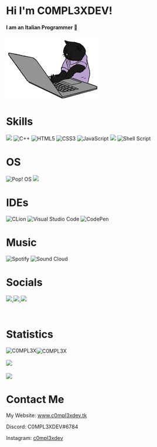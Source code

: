  # Hi I'm C0MPL3XDEV!
 
 <h4>I am an Italian Programmer 🍕</h4>
 <img src="https://github.com/BhavyaCodes/BhavyaCodes/blob/master/.github/cat.gif" width="250">
 
 # Skills
<img src="https://camo.githubusercontent.com/46c6d668b46a6caa94156798562283141909073b461b344ed224e3c779ce3cad/68747470733a2f2f696d672e736869656c64732e696f2f62616467652f507974686f6e2d6439643631613f7374796c653d666f722d7468652d6261646765266c6f676f3d707974686f6e266c6f676f436f6c6f723d626c61636b"/> ![C++](https://img.shields.io/badge/c++-%2300599C.svg?style=for-the-badge&logo=c%2B%2B&logoColor=white) ![HTML5](https://img.shields.io/badge/html5-%23E34F26.svg?style=for-the-badge&logo=html5&logoColor=white) ![CSS3](https://img.shields.io/badge/css3-%231572B6.svg?style=for-the-badge&logo=css3&logoColor=white) <img alt="JavaScript" src="https://img.shields.io/badge/javascript-%23323330.svg?style=for-the-badge&logo=javascript&logoColor=%23F7DF1E"/> <img src="https://img.shields.io/badge/Discord.py-5165F6?style=for-the-badge&logo=discord&logoColor=white"/>  <img alt="Shell Script" src="https://img.shields.io/badge/shell_script-%23121011.svg?style=for-the-badge&logo=gnu-bash&logoColor=white"/>

# OS
![Pop! OS](https://img.shields.io/badge/Pop!_OS-48B9C7?style=for-the-badge&logo=Pop!_OS&logoColor=white) <img src="https://img.shields.io/badge/Android-3DDC84?style=for-the-badge&logo=android&logoColor=white"/>

# IDEs
![CLion](https://img.shields.io/badge/CLion-black?style=for-the-badge&logo=clion&logoColor=white) ![Visual Studio Code](https://img.shields.io/badge/Visual%20Studio%20Code-0078d7.svg?style=for-the-badge&logo=visual-studio-code&logoColor=white) ![CodePen](https://img.shields.io/badge/CodePen-white?style=for-the-badge&logo=codepen&logoColor=black) 

# Music
![Spotify](https://img.shields.io/badge/Spotify-1ED760?style=for-the-badge&logo=spotify&logoColor=white) ![Sound Cloud](https://img.shields.io/badge/sound%20cloud-FF5500?style=for-the-badge&logo=soundcloud&logoColor=white)

# Socials
</a>
<a href="https://www.instagram.com/c0mpl3xdev/">
    <img src="https://img.shields.io/badge/Instagram-E44674?style=for-the-badge&logo=Instagram&logoColor=white"/>
</a>
</a>
<a href="https://discord.gg/Vy8C724XWV">
    <img src="https://img.shields.io/badge/Discord-7289DA?style=for-the-badge&logo=discord&logoColor=white"/>
</a> 
<a href="https://c0mpl3xdev.tk">
    <img src="https://img.shields.io/badge/Website-081907?style=for-the-badge&logo=Firebase&logoColor=white"/>
</a>

<br><h1>Statistics</h1>
<img align="left" src="https://github-readme-stats.vercel.app/api/top-langs/?username=C0MPL3XDEV&theme=algolia" alt="C0MPL3X" /> <img align="center" src="https://github-readme-stats.vercel.app/api?username=C0MPL3XDEV&theme=algolia" alt="C0MPL3X" />

</a>
<a href="https://github.com/C0MPL3XDEV/E4GL30S1NT">
 <img align="center" src="https://github-readme-stats.vercel.app/api/pin/?username=C0MPL3XDEV&repo=E4GL30S1NT&theme=algolia" />
</a>
<br></br>
<a href="https://github.com/C0MPL3XDEV/E4GL30S1NT">
 <img align="center" src="https://github-readme-stats.vercel.app/api/pin/?username=C0MPL3XDEV&repo=NIHON-READER&theme=algolia" />
</a>

# Contact Me
My Website: www.c0mpl3xdev.tk
<p>Discord:  C0MPL3XDEV#6784</p>
Instagram: <a href="https://instagram.com/c0mpl3xdev">c0mpl3xdev</a>

